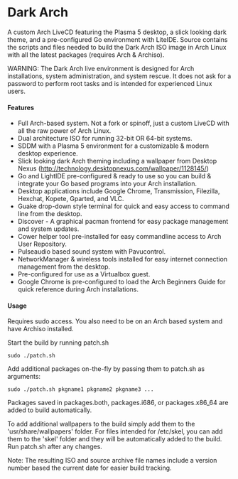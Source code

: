Dark Arch
========

A custom Arch LiveCD featuring the Plasma 5 desktop, a slick looking dark theme, and a pre-configured Go environment with LiteIDE. Source contains the scripts and files needed to build the Dark Arch ISO image in Arch Linux with all the latest packages (requires Arch & Archiso).

WARNING: The Dark Arch live environment is designed for Arch installations, system administration, and system rescue. It does not ask for a password to perform root tasks and is intended for experienced Linux users.

#### Features
* Full Arch-based system. Not a fork or spinoff, just a custom LiveCD with all the raw power of Arch Linux.
* Dual architecture ISO for running 32-bit OR 64-bit systems.
* SDDM with a Plasma 5 environment for a customizable & modern desktop experience.
* Slick looking dark Arch theming including a wallpaper from Desktop Nexus (http://technology.desktopnexus.com/wallpaper/1128145/)
* Go and LightIDE pre-configured & ready to use so you can build & integrate your Go based programs into your Arch installation.
* Desktop applications include Google Chrome, Transmission, Filezilla, Hexchat, Kopete, Gparted, and VLC.
* Guake drop-down style terminal for quick and easy access to command line from the desktop.
* Discover - A graphical pacman frontend for easy package management and system updates.
* Cower helper tool pre-installed for easy commandline access to Arch User Repository.
* Pulseaudio based sound system with Pavucontrol.
* NetworkManager & wireless tools installed for easy internet connection management from the desktop.
* Pre-configured for use as a Virtualbox guest.
* Google Chrome is pre-configured to load the Arch Beginners Guide for quick reference during Arch installations.

#### Usage
Requires sudo access. You also need to be on an Arch based system and have Archiso installed.

Start the build by running patch.sh

```
sudo ./patch.sh
```

Add additional packages on-the-fly by passing them to patch.sh as arguments:

```
sudo ./patch.sh pkgname1 pkgname2 pkgname3 ...
```

Packages saved in packages.both, packages.i686, or packages.x86_64 are added to build automatically.

To add additional wallpapers to the build simply add them to the 'usr/share/wallpapers' folder. For files intended for /etc/skel, you can add them to the 'skel' folder and they will be automatically added to the build. Run patch.sh after any changes.

Note: The resulting ISO and source archive file names include a version number based the current date for easier build tracking.
